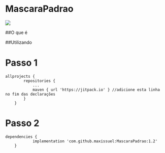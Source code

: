 # MascaraPadrao
[![](https://jitpack.io/v/maxissuel/MascaraPadrao.svg)](https://jitpack.io/#maxissuel/MascaraPadrao)

##O que é 

##Utilizando

# Passo 1
    allprojects {
            repositories {
                ...
                maven { url 'https://jitpack.io' } //adicione esta linha no fim das declarações
            }
        }

# Passo 2
    dependencies {
    	        implementation 'com.github.maxissuel:MascaraPadrao:1.2'
    	}
